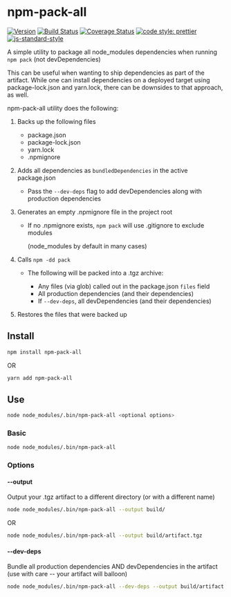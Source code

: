 # npm-pack-all
[![Version](https://img.shields.io/github/package-json/v/kleingtm/npm-pack-all.svg)](https://www.npmjs.com/package/npm-pack-all)
[![Build Status](https://travis-ci.org/kleingtm/npm-pack-all.svg?branch=master)](https://travis-ci.org/kleingtm/npm-pack-all)
[![Coverage Status](https://coveralls.io/repos/github/kleingtm/npm-pack-all/badge.svg?branch=master)](https://coveralls.io/github/kleingtm/npm-pack-all?branch=master)
[![code style: prettier](https://img.shields.io/badge/code_style-prettier-ff69b4.svg)](https://github.com/prettier/prettier)
[![js-standard-style](https://img.shields.io/badge/code%20style-standard-brightgreen.svg)](http://standardjs.com/)

A simple utility to package all node_modules dependencies when running `npm pack` (not devDependencies)

This can be useful when wanting to ship dependencies as part of the artifact.
While one can install dependencies on a deployed target using package-lock.json and yarn.lock,
there can be downsides to that approach, as well.

npm-pack-all utility does the following:  

1. Backs up the following files

    + package.json
    + package-lock.json
    + yarn.lock
    + .npmignore
    
2. Adds all dependencies as `bundledDependencies` in the active package.json

    + Pass the `--dev-deps` flag to add devDependencies along with production dependencies

3. Generates an empty .npmignore file in the project root

    + If no .npmignore exists, `npm pack` will use .gitignore to exclude modules
    
        (node_modules by default in many cases) 

4. Calls `npm -dd pack`

    + The following will be packed into a .tgz archive:
    
        + Any files (via glob) called out in the package.json `files` field
        + All production dependencies (and their dependencies)
        + If `--dev-deps`, all devDependencies (and their dependencies)
    
5. Restores the files that were backed up



## Install
```bash
npm install npm-pack-all
```
OR

```bash
yarn add npm-pack-all
```

## Use
```bash
node node_modules/.bin/npm-pack-all <optional options>
```

### Basic
```bash
node node_modules/.bin/npm-pack-all
```

### Options
#### --output
Output your .tgz artifact to a different directory (or with a different name)
```bash
node node_modules/.bin/npm-pack-all --output build/
```

OR

```bash
node node_modules/.bin/npm-pack-all --output build/artifact.tgz
```

#### --dev-deps
Bundle all production dependencies AND devDependencies in the artifact
(use with care -- your artifact will balloon)
```bash
node node_modules/.bin/npm-pack-all --dev-deps --output build/artifact.tgz
```
